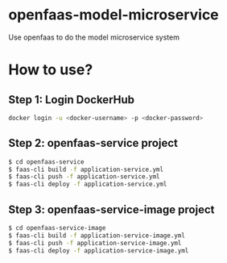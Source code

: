 # openfaas-model-microservice
Use openfaas to do the model microservice system

# How to use?

## Step 1: Login DockerHub
```bash
docker login -u <docker-username> -p <docker-password>
```

## Step 2: openfaas-service project
```bash
$ cd openfaas-service
$ faas-cli build -f application-service.yml
$ faas-cli push -f application-service.yml
$ faas-cli deploy -f application-service.yml
```

## Step 3: openfaas-service-image project
```bash
$ cd openfaas-service-image
$ faas-cli build -f application-service-image.yml
$ faas-cli push -f application-service-image.yml
$ faas-cli deploy -f application-service-image.yml
```